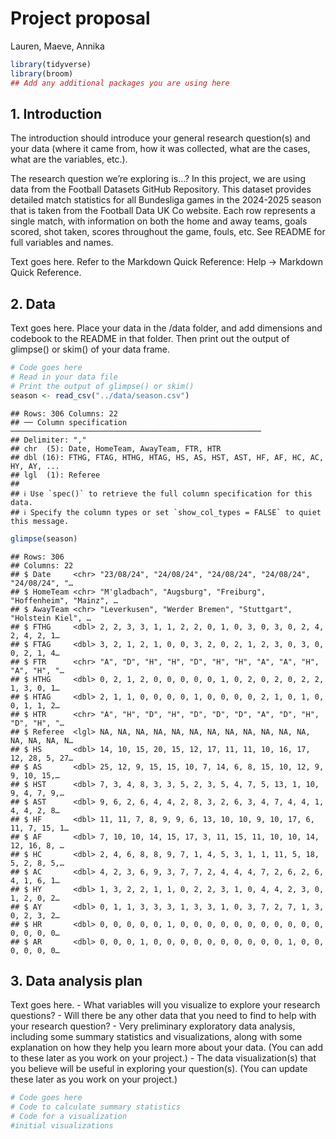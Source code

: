 Project proposal
================
Lauren, Maeve, Annika

``` r
library(tidyverse)
library(broom)
## Add any additional packages you are using here
```

## 1. Introduction

The introduction should introduce your general research question(s) and
your data (where it came from, how it was collected, what are the cases,
what are the variables, etc.).

The research question we’re exploring is…? In this project, we are using
data from the Football Datasets GitHub Repository. This dataset provides
detailed match statistics for all Bundesliga games in the 2024-2025
season that is taken from the Football Data UK Co website. Each row
represents a single match, with information on both the home and away
teams, goals scored, shot taken, scores throughout the game, fouls, etc.
See README for full variables and names.

Text goes here. Refer to the Markdown Quick Reference: Help -\> Markdown
Quick Reference.

## 2. Data

Text goes here. Place your data in the /data folder, and add dimensions
and codebook to the README in that folder. Then print out the output of
glimpse() or skim() of your data frame.

``` r
# Code goes here
# Read in your data file
# Print the output of glimpse() or skim()
season <- read_csv("../data/season.csv")
```

    ## Rows: 306 Columns: 22
    ## ── Column specification ────────────────────────────────────────────────────────
    ## Delimiter: ","
    ## chr  (5): Date, HomeTeam, AwayTeam, FTR, HTR
    ## dbl (16): FTHG, FTAG, HTHG, HTAG, HS, AS, HST, AST, HF, AF, HC, AC, HY, AY, ...
    ## lgl  (1): Referee
    ## 
    ## ℹ Use `spec()` to retrieve the full column specification for this data.
    ## ℹ Specify the column types or set `show_col_types = FALSE` to quiet this message.

``` r
glimpse(season)
```

    ## Rows: 306
    ## Columns: 22
    ## $ Date     <chr> "23/08/24", "24/08/24", "24/08/24", "24/08/24", "24/08/24", "…
    ## $ HomeTeam <chr> "M'gladbach", "Augsburg", "Freiburg", "Hoffenheim", "Mainz", …
    ## $ AwayTeam <chr> "Leverkusen", "Werder Bremen", "Stuttgart", "Holstein Kiel", …
    ## $ FTHG     <dbl> 2, 2, 3, 3, 1, 1, 2, 2, 0, 1, 0, 3, 0, 3, 0, 2, 4, 2, 4, 2, 1…
    ## $ FTAG     <dbl> 3, 2, 1, 2, 1, 0, 0, 3, 2, 0, 2, 1, 2, 3, 0, 3, 0, 0, 2, 1, 4…
    ## $ FTR      <chr> "A", "D", "H", "H", "D", "H", "H", "A", "A", "H", "A", "H", "…
    ## $ HTHG     <dbl> 0, 2, 1, 2, 0, 0, 0, 0, 0, 1, 0, 2, 0, 2, 0, 2, 2, 1, 3, 0, 1…
    ## $ HTAG     <dbl> 2, 1, 1, 0, 0, 0, 0, 1, 0, 0, 0, 0, 2, 1, 0, 1, 0, 0, 1, 1, 2…
    ## $ HTR      <chr> "A", "H", "D", "H", "D", "D", "D", "A", "D", "H", "D", "H", "…
    ## $ Referee  <lgl> NA, NA, NA, NA, NA, NA, NA, NA, NA, NA, NA, NA, NA, NA, NA, N…
    ## $ HS       <dbl> 14, 10, 15, 20, 15, 12, 17, 11, 11, 10, 16, 17, 12, 28, 5, 27…
    ## $ AS       <dbl> 25, 12, 9, 15, 15, 10, 7, 14, 6, 8, 15, 10, 12, 9, 9, 10, 15,…
    ## $ HST      <dbl> 7, 3, 4, 8, 3, 3, 5, 2, 3, 5, 4, 7, 5, 13, 1, 10, 9, 4, 7, 9,…
    ## $ AST      <dbl> 9, 6, 2, 6, 4, 4, 2, 8, 3, 2, 6, 3, 4, 7, 4, 4, 1, 4, 4, 2, 8…
    ## $ HF       <dbl> 11, 11, 7, 8, 9, 9, 6, 13, 10, 10, 9, 10, 17, 6, 11, 7, 15, 1…
    ## $ AF       <dbl> 7, 10, 10, 14, 15, 17, 3, 11, 15, 11, 10, 10, 14, 12, 16, 8, …
    ## $ HC       <dbl> 2, 4, 6, 8, 8, 9, 7, 1, 4, 5, 3, 1, 1, 11, 5, 18, 5, 2, 8, 5,…
    ## $ AC       <dbl> 4, 2, 3, 6, 9, 3, 7, 7, 2, 4, 4, 4, 7, 2, 6, 2, 6, 4, 1, 6, 1…
    ## $ HY       <dbl> 1, 3, 2, 2, 1, 1, 0, 2, 2, 3, 1, 0, 4, 4, 2, 3, 0, 1, 2, 0, 2…
    ## $ AY       <dbl> 0, 1, 1, 3, 3, 3, 1, 3, 3, 1, 0, 3, 7, 2, 7, 1, 3, 0, 2, 3, 2…
    ## $ HR       <dbl> 0, 0, 0, 0, 0, 1, 0, 0, 0, 0, 0, 0, 0, 0, 0, 0, 0, 0, 0, 0, 0…
    ## $ AR       <dbl> 0, 0, 0, 1, 0, 0, 0, 0, 0, 0, 0, 0, 0, 0, 1, 0, 0, 0, 0, 0, 0…

## 3. Data analysis plan

Text goes here. - What variables will you visualize to explore your
research questions? - Will there be any other data that you need to find
to help with your research question? - Very preliminary exploratory data
analysis, including some summary statistics and visualizations, along
with some explanation on how they help you learn more about your data.
(You can add to these later as you work on your project.) - The data
visualization(s) that you believe will be useful in exploring your
question(s). (You can update these later as you work on your project.)

``` r
# Code goes here
# Code to calculate summary statistics
# Code for a visualization
#initial visualizations
```
